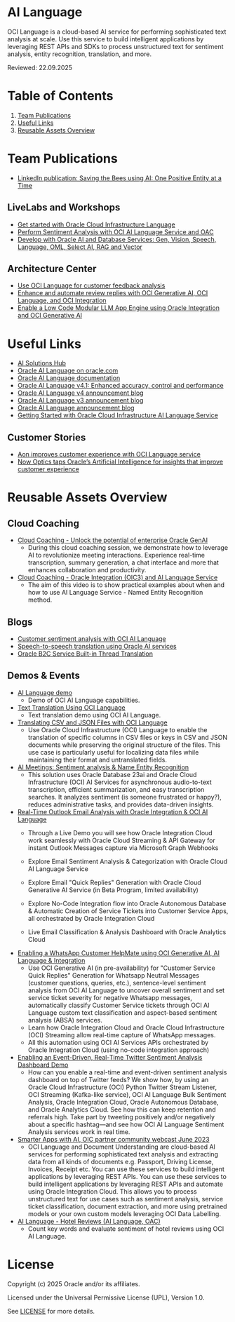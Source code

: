 # AI Language

OCI Language is a cloud-based AI service for performing sophisticated text analysis at scale. Use this service to build intelligent applications by leveraging REST APIs and SDKs to process unstructured text for sentiment analysis, entity recognition, translation, and more.

Reviewed: 22.09.2025

# Table of Contents
 
1. [Team Publications](#team-publications)
2. [Useful Links](#useful-links)
3. [Reusable Assets Overview](#reusable-assets-overview)
 
# Team Publications

- [LinkedIn publication: Saving the Bees using AI: One Positive Entity at a Time](https://www.linkedin.com/pulse/saving-bees-using-ai-one-positive-entity-time-ismail-syed/)


## LiveLabs and Workshops
 
- [Get started with Oracle Cloud Infrastructure Language](https://apexapps.oracle.com/pls/apex/r/dbpm/livelabs/view-workshop?wid=887&clear=RR,180&session=5298742340912)
- [Perform Sentiment Analysis with OCI AI Language Service and OAC](https://apexapps.oracle.com/pls/apex/r/dbpm/livelabs/view-workshop?wid=3214&clear=RR,180&session=5298742340912)
- [Develop with Oracle AI and Database Services: Gen, Vision, Speech, Language, OML, Select AI, RAG and Vector](https://apexapps.oracle.com/pls/apex/r/dbpm/livelabs/view-workshop?wid=3874&clear=RR,180&session=10041712875174)


## Architecture Center

- [Use OCI Language for customer feedback analysis](https://docs.oracle.com/en/solutions/oci-ai-language/index.html)
- [Enhance and automate review replies with OCI Generative AI, OCI Language, and OCI Integration](https://docs.oracle.com/en/solutions/enhance-auto-replies-oci/index.html)
- [Enable a Low Code Modular LLM App Engine using Oracle Integration and OCI Generative AI](https://docs.oracle.com/en/solutions/oci-generative-ai-integration/index.html)

# Useful Links
 
- [AI Solutions Hub](https://www.oracle.com/artificial-intelligence/solutions/)
- [Oracle AI Language on oracle.com](https://www.oracle.com/uk/artificial-intelligence/language/)
- [Oracle AI Language documentation](https://docs.oracle.com/en-us/iaas/language/using/language.htm)
- [Oracle AI Language v4.1: Enhanced accuracy, control and performance](https://blogs.oracle.com/ai-and-datascience/post/oci-language-v41)
- [Oracle AI Language v4 announcement blog](https://blogs.oracle.com/ai-and-datascience/post/oci-ai-language-4-0)
- [Oracle AI Language v3 announcement blog](https://blogs.oracle.com/ai-and-datascience/post/announcing-the-general-availability-of-oci-language-30)
- [Oracle AI Language announcement blog](https://blogs.oracle.com/ai-and-datascience/post/announcing-oci-language)
- [Getting Started with Oracle Cloud Infrastructure AI Language Service](https://www.youtube.com/watch?v=-t6jje8SRXU)

## Customer Stories
 
- [Aon improves customer experience with OCI Language service](https://www.oracle.com/customers/aon-case-study/)
- [Now Optics taps Oracle’s Artificial Intelligence for insights that improve customer experience](https://www.oracle.com/customers/now-optics-case-study/)

# Reusable Assets Overview
## Cloud Coaching
- [Cloud Coaching - Unlock the potential of enterprise Oracle GenAI](https://www.youtube.com/watch?v=dtvP0DU7Mdg)
    - During this cloud coaching session, we demonstrate how to leverage AI to revolutionize meeting interactions. Experience real-time transcription, summary generation, a chat interface and more that enhances collaboration and productivity. 
- [Cloud Coaching - Oracle Integration (OIC3) and AI Language Service](https://www.youtube.com/watch?v=9gDHVjwKDR8)
    - The aim of this video is to show practical examples about when and how to use AI Language Service - Named Entity Recognition method. 
## Blogs
- [Customer sentiment analysis with OCI AI Language](https://blogs.oracle.com/cloud-infrastructure/post/oci-ai-language-nonenglish-language-use-case)
- [Speech-to-speech translation using Oracle AI services](https://blogs.oracle.com/ai-and-datascience/post/speech-to-speech-using-ai-services)
- [Oracle B2C Service Built-in Thread Translation](https://blogs.oracle.com/cx/post/thread-translation)

## Demos & Events
- [AI Language demo](https://youtu.be/w8vFTKp4JME)
    - Demo of OCI AI Language capabilities.
- [Text Translation Using OCI Language](https://www.oracle.com/artificial-intelligence/text-translation/)
    - Text translation demo using OCI AI Language.
- [Translating CSV and JSON Files with OCI Language](https://www.oracle.com/artificial-intelligence/translating-csv-and-json-files-with-oci/)
    - Use Oracle Cloud Infrastructure (OCI) Language to enable the translation of specific columns in CSV files or keys in CSV and JSON documents while preserving the original structure of the files. This use case is particularly useful for localizing data files while maintaining their format and untranslated fields.
- [AI Meetings: Sentiment analysis & Name Entity Recognition](https://www.oracle.com/artificial-intelligence/automate-meeting-transcriptions/)
    - This solution uses Oracle Database 23ai and Oracle Cloud Infrastructure (OCI) AI Services for asynchronous audio-to-text transcription, efficient summarization, and easy transcription searches. It analyzes sentiment (is someone frustrated or happy?), reduces administrative tasks, and provides data-driven insights.
- [Real-Time Outlook Email Analysis with Oracle Integration & OCI AI Language](https://youtu.be/qzyzdAZjUU0?si=moC-O47m7L1nrhqx)
    - Through a Live Demo you will see how Oracle Integration Cloud work seamlessly with Oracle Cloud Streaming & API Gateway for instant Outlook Messages capture via Microsoft Graph Webhooks
    
    - Explore Email Sentiment Analysis & Categorization with Oracle Cloud AI Language Service
    
    - Explore Email "Quick Replies" Generation with Oracle Cloud Generative AI Service (in Beta Program, limited availability)

    - Explore No-Code Integration flow into Oracle Autonomous Database & Automatic Creation of Service Tickets into Customer Service Apps, all orchestrated by Oracle Integration Cloud
    
    - Live Email Classification & Analysis Dashboard with Oracle Analytics Cloud
- [Enabling a WhatsApp Customer HelpMate using OCI Generative AI, AI Language & Integration](https://www.youtube.com/watch?v=ryo3wVB_69E)
    - Use OCI Generative AI (in pre-availability) for "Customer Service Quick Replies" Generation for Whatsapp Neutral Messages (customer questions, queries, etc.), sentence-level sentiment analysis from OCI AI Language to uncover overall sentiment and set service ticket severity for negative Whatsapp messages, automatically classify Customer Service tickets through OCI AI Language custom text classification and aspect-based sentiment analysis (ABSA) services.
    - Learn how Oracle Integration Cloud and Oracle Cloud Infrastructure (OCI) Streaming allow real-time capture of WhatsApp messages.
    - All this automation using OCI AI Services APIs orchestrated by Oracle Integration Cloud (using no-code integration approach)
- [Enabling an Event-Driven, Real-Time Twitter Sentiment Analysis Dashboard Demo](https://www.youtube.com/watch?v=9hvUxLSE3Vg)
    - How can you enable a real-time and event-driven sentiment analysis dashboard on top of Twitter feeds? We show how, by using an Oracle Cloud Infrastructure (OCI) Python Twitter Stream Listener, OCI Streaming (Kafka-like service), OCI AI Language Bulk Sentiment Analysis, Oracle Integration Cloud, Oracle Autonomous Database, and Oracle Analytics Cloud. See how this can keep retention and referrals high. Take part by tweeting positively and/or negatively about a specific hashtag—and see how OCI AI Language Sentiment Analysis services work in real time.
- [Smarter Apps with AI, OIC partner community webcast June 2023](https://videohub.oracle.com/media/Smarter+AI+Apps+with+OIC+partner+community+webcast+June+2023-1080p30/1_m2yjnvf9)
    - OCI Language and Document Understanding are cloud-based AI services for performing sophisticated text analysis and extracting data from all kinds of documents e.g. Passport, Driving License, Invoices, Receipt etc. You can use these services to build intelligent applications by leveraging REST APIs. You can use these services to build intelligent applications by leveraging REST APIs and automate using Oracle Integration Cloud. This allows you to process unstructured text for use cases such as sentiment analysis, service ticket classification, document extraction, and more using pretrained models or your own custom models leveraging OCI Data Labelling.
- [AI Language - Hotel Reviews (AI Language, OAC)](https://youtu.be/pmf90oUZGH4)
    - Count key words and evaluate sentiment of hotel reviews using OCI AI Language.


# License
 
Copyright (c) 2025 Oracle and/or its affiliates.
 
Licensed under the Universal Permissive License (UPL), Version 1.0.
 
See [LICENSE](https://github.com/oracle-devrel/technology-engineering/blob/main/LICENSE) for more details.
